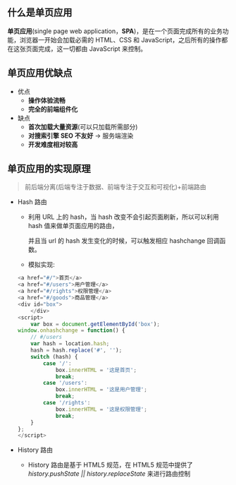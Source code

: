 ## 什么是单页应用

**单页应用**(single page web application，**SPA**)，是在一个页面完成所有的业务功能，浏览器一开始会加载必需的 HTML、CSS 和 JavaScript，之后所有的操作都在这张页面完成，这一切都由 JavaScript 来控制。

## 单页应用优缺点

- 优点
  - **操作体验流畅**
  - **完全的前端组件化**
- 缺点
  - **首次加载大量资源**(可以只加载所需部分)
  - **对搜索引擎 SEO 不友好** -> 服务端渲染
  - **开发难度相对较高**

## 单页应用的实现原理

> 前后端分离(后端专注于数据、前端专注于交互和可视化)+前端路由

- Hash 路由

  - 利用 URL 上的 hash，当 hash 改变不会引起页面刷新，所以可以利用 hash 值来做单页面应用的路由，

    并且当 url 的 hash 发生变化的时候，可以触发相应 hashchange 回调函数。

  - 模拟实现:

  ```js
  <a href="#/">首页</a>
  <a href="#/users">用户管理</a>
  <a href="#/rights">权限管理</a>
  <a href="#/goods">商品管理</a>
  <div id="box">
      </div>
  <script>
      var box = document.getElementById('box');
  window.onhashchange = function() {
      // #/users
      var hash = location.hash;
      hash = hash.replace('#', '');
      switch (hash) {
          case '/':
              box.innerHTML = '这是首页';
              break;
          case '/users':
              box.innerHTML = '这是用户管理';
              break;
          case '/rights':
              box.innerHTML = '这是权限管理';
              break;
      }
  };
  </script>
  ```

- History 路由

  - History 路由是基于 HTML5 规范，在 HTML5 规范中提供了 _history.pushState || history.replaceState_ 来进行路由控制
